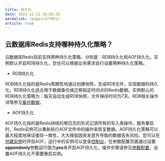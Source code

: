 ```yaml
---
title: 持久化
date: 2021-12-22 16:03:52
permalink: /pages/477051/
article: true
---
```


## 云数据库Redis支持哪种持久化策略？

云数据库Redis目前支持两种持久化策略，分别是：RDB持久化和AOF持久化。实例默认开启RDB持久化，您也可以根据业务需求自行设置两种持久化策略。

- RDB持久化

RDB持久化指的是Redis周期性地通过创建快照，生成RDB文件，实现数据的持久化。RDB持久化适合用于数据备份或迁移指定时间点的Redis数据。实例默认的RDB持久化策略为：每天自动生成RDB快照，文件保存时间为7天。RDB相关操作详情参见[备份数据](./../05.操作指南/05.备份与恢复/00.备份数据.md)。

- AOF持久化

AOF持久化指的是Redis持续的用日志的形式记录所有的写入类操作。服务重启时，Redis实例可以重新执行AOF文件中的操作来恢复数据。AOF持久化策略可以最大程度地保证缓存一致性，大大降低因突发意外导致的数据丢失风险。您可以在[创建实例](./../04.快速入门/00.创建Redis实例)时开启AOF，运行中的实例可以登录[控制台](https://console.capitalonline.net/dbinstances)，在参数配置页面通过设置**appendonly**参数运行值为**yes**来开启AOF持久化，操作步骤请参见[参数配置](./../05.操作指南/08.参数配置)，设置AOF持久化不需要重启实例。

